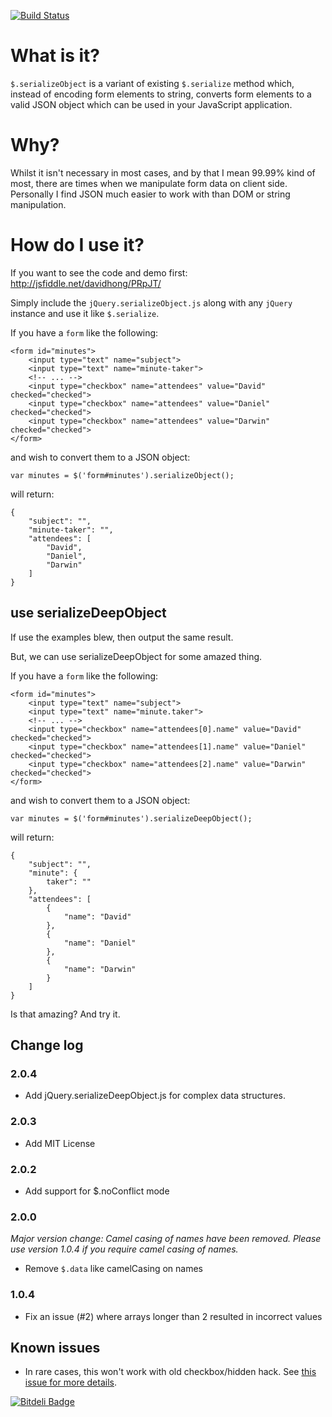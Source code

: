 [![Build Status](https://travis-ci.org/hongymagic/jQuery.serializeObject.png)](https://travis-ci.org/hongymagic/jQuery.serializeObject)

# What is it?

`$.serializeObject` is a variant of existing `$.serialize` method which, instead
of encoding form elements to string, converts form elements to a valid JSON
object which can be used in your JavaScript application.

# Why?

Whilst it isn't necessary in most cases, and by that I mean 99.99% kind of most,
there are times when we manipulate form data on client side. Personally I find
JSON much easier to work with than DOM or string manipulation.

# How do I use it?

If you want to see the code and demo first: http://jsfiddle.net/davidhong/PRpJT/

Simply include the `jQuery.serializeObject.js` along with any `jQuery` instance
and use it like `$.serialize`.

If you have a `form` like the following:

	<form id="minutes">
		<input type="text" name="subject">
		<input type="text" name="minute-taker">
		<!-- ... -->
		<input type="checkbox" name="attendees" value="David" checked="checked">
		<input type="checkbox" name="attendees" value="Daniel" checked="checked">
		<input type="checkbox" name="attendees" value="Darwin" checked="checked">
	</form>

and wish to convert them to a JSON object:

	var minutes = $('form#minutes').serializeObject();

will return:

	{
		"subject": "",
		"minute-taker": "",
		"attendees": [
			"David",
			"Daniel",
			"Darwin"
		]
	}

## use serializeDeepObject

If use the examples blew, then output the same result.

But, we can use serializeDeepObject for some amazed thing.

If you have a `form` like the following:

	<form id="minutes">
		<input type="text" name="subject">
		<input type="text" name="minute.taker">
		<!-- ... -->
		<input type="checkbox" name="attendees[0].name" value="David" checked="checked">
		<input type="checkbox" name="attendees[1].name" value="Daniel" checked="checked">
		<input type="checkbox" name="attendees[2].name" value="Darwin" checked="checked">
	</form>

and wish to convert them to a JSON object:

	var minutes = $('form#minutes').serializeDeepObject();

will return:

	{
		"subject": "",
		"minute": {
            taker": ""
        },
		"attendees": [
			{
                "name": "David"
            },
            {
			    "name": "Daniel"
            },
			{
                "name": "Darwin"
            }
		]
	}

Is that amazing? And try it.

## Change log

### 2.0.4

- Add jQuery.serializeDeepObject.js for complex data structures.

### 2.0.3

- Add MIT License

### 2.0.2

- Add support for $.noConflict mode

### 2.0.0

*Major version change: Camel casing of names have been removed. Please use
version 1.0.4 if you require camel casing of names.*

- Remove `$.data` like camelCasing on names

### 1.0.4

- Fix an issue (#2) where arrays longer than 2 resulted in incorrect values

## Known issues

- In rare cases, this won't work with old checkbox/hidden hack. See [this issue for more details](https://github.com/hongymagic/jQuery.serializeObject/issues/9).

[![Bitdeli Badge](https://d2weczhvl823v0.cloudfront.net/hongymagic/jquery.serializeobject/trend.png)](https://bitdeli.com/free "Bitdeli Badge")
